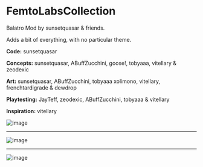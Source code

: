 # FemtoLabsCollection

Balatro Mod by sunsetquasar & friends.

Adds a bit of everything, with no particular theme.

**Code:**
sunsetquasar

**Concepts:**
sunsetquasar, ABuffZucchini, goose!,
tobyaaa, vitellary & zeodexic

**Art:**
sunsetquasar, ABuffZucchini, tobyaaa
xolimono, vitellary, frenchtardigrade & dewdrop

**Playtesting:**
JayTeff, zeodexic, ABuffZucchini,
tobyaaa & vitellary

**Inspiration:**
vitellary

![image](https://github.com/user-attachments/assets/e5bf772b-67f9-483f-9c80-bba5730c306a)

----

![image](https://github.com/user-attachments/assets/32a2b8fa-2fca-4a02-bb12-bf5b560d052c)

----

![image](https://github.com/user-attachments/assets/959272ff-349d-4a4c-bee5-653b5fc57311)

